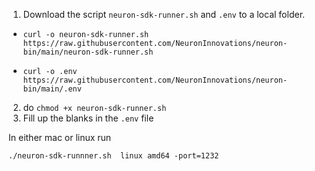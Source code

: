 1. Download the script `neuron-sdk-runner.sh` and `.env` to a local folder.

- `curl -o neuron-sdk-runner.sh https://raw.githubusercontent.com/NeuronInnovations/neuron-bin/main/neuron-sdk-runner.sh`

- `curl -o .env https://raw.githubusercontent.com/NeuronInnovations/neuron-bin/main/.env`


2. do `chmod +x neuron-sdk-runner.sh` 
3. Fill up the blanks in the `.env` file


In either mac or linux run

`./neuron-sdk-runnner.sh  linux amd64 -port=1232`